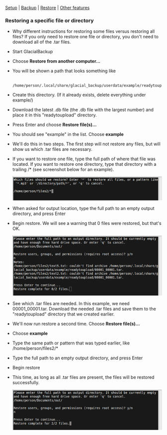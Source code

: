 
[Setup](setup.md) | [Backup](backup.md) | [Restore](restore.md) | [Other features](other.md)

### Restoring a specific file or directory

* Why different instructions for restoring some files versus restoring all files? If you only need to restore one file or directory, you don't need to download all of the .tar files.

* Start GlacialBackup

* Choose **Restore from another computer...**

* You will be shown a path that looks something like

        /home/person/.local/share/glacial_backup/userdata/example/readytoupload

* Create this directory. (If it already exists, delete everything under example/)

* Download the latest .db file (the .db file with the largest number) and place it in this "readytoupload" directory.

* Press Enter and choose **Restore file(s)...**

* You should see "example" in the list. Choose **example**

* We'll do this in two steps. The first step will not restore any files, but will show us which .tar files are necessary.

* If you want to restore one file, type the full path of where that file was located. If you want to restore one directory, type that directory with a trailing /* (see screenshot below for an example).

    ![Screenshot path scope](https://raw.githubusercontent.com/downpoured/projects_glacial_backup/master/doc/img/rest2.png)

* When asked for output location, type the full path to an empty output directory, and press Enter

* Begin restore. We will see a warning that 0 files were restored, but that's OK.

    ![Screenshot need tar](https://raw.githubusercontent.com/downpoured/projects_glacial_backup/master/doc/img/rest3.png)

* See which .tar files are needed. In this example, we need 00001_00001.tar. Download the needed .tar files and save them to the "readytoupload" directory that we created earlier.

* We'll now run restore a second time. Choose **Restore file(s)...**

* Choose **example**

* Type the same path or pattern that was typed earlier, like /home/person/files2/*

* Type the full path to an empty output directory, and press Enter

* Begin restore

* This time, as long as all .tar files are present, the files will be restored successfully.

    ![Screenshot path scope](https://raw.githubusercontent.com/downpoured/projects_glacial_backup/master/doc/img/rest4.png)